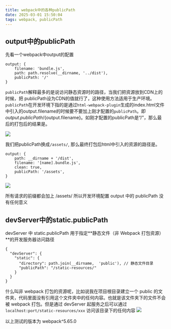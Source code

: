 ```yaml
---
title: webpack中的各种publicPath
date: 2025-03-01 15:50:04
tags: webpack, publicPath
---
```


## output中的publicPath
先看一个webpack中output的配置
```
output: {
    filename: 'bundle.js',
    path: path.resolve(__dirname, '../dist'),
    publicPath: '/' 
}
```
`publicPath`解释最多的是说访问静态资源时的路径，当我们把资源放到CDN上的时候，把 publicPath设为CDN的值就行了，这种使用方法适用于生产环境。  
`publicPath`在开发环境下指的是通过`html-webpack-plugin`生成的index.html文件中引入的output.filename的时候要不要加上刚才配置的`publicPath`。即${output.publicPath}/${output.filename}。如刚才配置的publicPath是“/”，那么最后的打包后的结果是。

![](https://cdn.mingyangli.com/image/publicPath1_1747660896293.jpg)

我们把publicPath换成`/assets/`, 那么最终打包后html中引入的资源的路径是。

```text
output: {
    path: __dirname + '/dist',
    filename: '[name].bundle.js',
    clean: true,
    publicPath: '/assets',
}
```
![](https://cdn.mingyangli.com/image/publicPath2_1747660938978.jpg)

所有请求的前缀都会加上 /assets/ 所以开发环境配置 output 中的 publicPath 没有任何意义

## devServer中的static.publicPath
devServer 中 static.publicPath 用于指定**静态文件（非 Webpack 打包资源）**的开发服务器访问路径

```text
{
  "devServer": {
    "static": {
      "directory": path.join(__dirname,  'public'), // 静态文件目录 
      "publicPath": "/static-resources/"
    }
  }
}
```
什么叫非 webpack 打包的资源呢，比如说我在项目根目录建立一个 public 的文件夹，代码里面没有引用这个文件夹中的任何内容。也就是该文件夹下的文件不会被 webpack 打包。但是通过 devServer 起服务之后可以通过 `localhost:port/static-resources/xxx` 访问该目录下的任何内容
![](https://cdn.mingyangli.com/image/publicPath3_1747660961440.jpg)

以上测试的版本为 webpack^5.65.0
